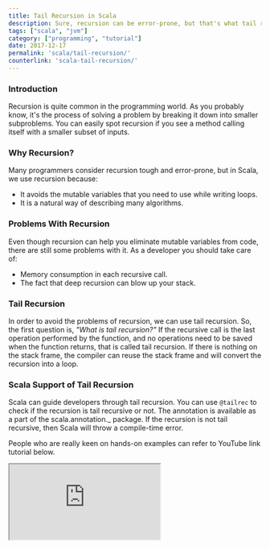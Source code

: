 ```yaml
---
title: Tail Recursion in Scala
description: Sure, recursion can be error-prone, but that's what tail recursion tries to solve. See how Scala helps developers out with recursive code.
tags: ["scala", "jvm"]
category: ["programming", "tutorial"]
date: 2017-12-17
permalink: 'scala/tail-recursion/'
counterlink: 'scala-tail-recursion/'
---
```



### Introduction
Recursion is quite common in the programming world. As you probably know, it's the process of solving a problem by breaking it down into smaller subproblems. You can easily spot recursion if you see a method calling itself with a smaller subset of inputs.

### Why Recursion?
Many programmers consider recursion tough and error-prone, but in Scala, we use recursion because:

* It avoids the mutable variables that you need to use while writing loops.
* It is a natural way of describing many algorithms.

### Problems With Recursion
Even though recursion can help you eliminate mutable variables from code, there are still some problems with it. As a developer you should take care of:

* Memory consumption in each recursive call.
* The fact that deep recursion can blow up your stack.

### Tail Recursion
In order to avoid the problems of recursion, we can use tail recursion. So, the first question is, <em>"What is tail recursion?"</em> If the recursive call is the last operation performed by the function, and no operations need to be saved when the function returns, that is called tail recursion.
If there is nothing on the stack frame, the compiler can reuse the stack frame and will convert the recursion into a loop.

### Scala Support of Tail Recursion
Scala can guide developers through tail recursion. You can use `@tailrec` to check if the recursion is tail recursive or not. The annotation is available as a part of the scala.annotation._ package. If the recursion is not tail recursive, then Scala will throw a compile-time error.

People who are really keen on hands-on examples can refer to YouTube link tutorial below.

<iframe src="https://www.youtube.com/embed/hjY_mC7dPxc"></iframe>
